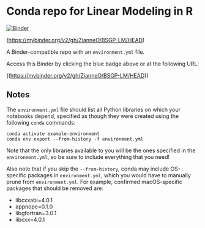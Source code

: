 # Conda repo for Linear Modeling in R 

[![Binder](http://mybinder.org/badge_logo.svg)](https://mybinder.org/v2/gh/ZianneO/BSGP-LM/HEAD)

(https://mybinder.org/v2/gh/ZianneO/BSGP-LM/HEAD)

A Binder-compatible repo with an `environment.yml` file.

Access this Binder by clicking the blue badge above or at the following URL:

((https://mybinder.org/v2/gh/ZianneO/BSGP-LM/HEAD))

## Notes
The `environment.yml` file should list all Python libraries on which your notebooks
depend, specified as though they were created using the following `conda` commands:

```
conda activate example-environment
conda env export --from-history -f environment.yml
```

Note that the only libraries available to you will be the ones specified in
the `environment.yml`, so be sure to include everything that you need! 

Also note that if you skip the `--from-history`, conda may include OS-specific
packages in `environment.yml`, which you would have to manually prune from
`environment.yml`.  For example, confirmed macOS-specific packages that should
be removed are:

* libcxxabi=4.0.1
* appnope=0.1.0
* libgfortran=3.0.1
* libcxx=4.0.1
